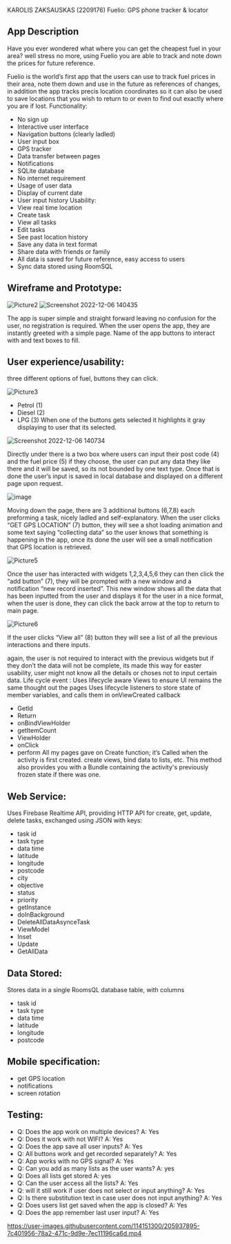 KAROLIS ZAKSAUSKAS (2209176)
Fuelio: 
GPS phone tracker & locator  

## App Description
Have you ever wondered what where you can get the cheapest fuel in your area? well stress no more, using Fuelio you are able to track and note down the prices for future reference.




Fuelio is the world’s first app that the users can use to track fuel prices in their area, note them down and use in the future as references of changes, in addition the app tracks precis location coordinates so it can also be used to save locations that you wish to return to or even to find out exactly where you are if lost. 
Functionality:
- 	No sign up
- 	Interactive user interface 
- 	Navigation buttons (clearly ladled)
- 	User input box 
- 	GPS tracker 
- 	Data transfer between pages
- 	Notifications 
- 	SQLite database
- 	No internet requirement 
- Usage of user data 
- 	Display of current date
- 	User input history
Usability:
- 	View real time location 
- 	Create task
- 	View all tasks
- 	Edit tasks
- 	See past location history 
- 	Save any data in text format 
- 	Share data with friends or family 
- 	All data is saved for future reference, easy access to users 
- 	Sync data stored using RoomSQL



## Wireframe and Prototype:
![Picture2](https://user-images.githubusercontent.com/114151300/205933291-075c9f97-8c91-45cf-9967-f877dcce516d.png)
![Screenshot 2022-12-06 140435](https://user-images.githubusercontent.com/114151300/205933388-56e3d90a-f724-454f-8958-6555b4d19213.png)

The app is super simple and straight forward leaving no confusion for the user, no registration is required. When the user opens the app, they are instantly greeted with a simple page. Name of the app buttons to interact with and text boxes to fill.
## User experience/usability:
three different options of fuel, buttons they can click.




![Picture3](https://user-images.githubusercontent.com/114151300/205933464-2f32f929-9fe2-4107-83b8-4047ba45307f.png)




- 	Petrol (1) 
- 	Diesel (2)
- 	LPG (3)
When one of the buttons gets selected it highlights it gray displaying to user that its selected. 

![Screenshot 2022-12-06 140734](https://user-images.githubusercontent.com/114151300/205933715-3ba00c94-0848-40b2-8c72-b2471c10c343.png)

Directly under there is a two box where users can input their post code (4) and the fuel price (5) if they choose, the user can put any data they like there and it will be saved, so its not bounded by one text type. Once that is done the user’s input is saved in local database and displayed on a different page upon request. 

![image](https://user-images.githubusercontent.com/114151300/205933793-453dfc7d-8dc1-45e2-9392-ef4a76ee4ed3.png)

Moving down the page, there are 3 additional buttons (6,7,8)
each preforming a task, nicely ladled and self-explanatory.
When the user clicks “GET GPS LOCATION” (7) button, they will see a shot loading animation and some text saying “collecting data” so the user knows that something is happening in the app, once its done the user will see a small notification that GPS location is retrieved.



![Picture5](https://user-images.githubusercontent.com/114151300/205934131-4d7e39a2-eb77-4f9f-a708-46209f305df7.png)



Once the user has interacted with widgets 1,2,3,4,5,6 they can then click the “add button” (7), they will be prompted with a new window and a notification “new record inserted”. This new window shows all the data that has been inputted from the user and displays it for the user in a nice format, when the user is done, they can click the back arrow at the top to return to main page.


![Picture6](https://user-images.githubusercontent.com/114151300/205934229-7112149f-9d57-47d9-b864-aca577bbe45d.png)



 If the user clicks “View all” (8) button they will see a list of all the previous interactions and there inputs.

again, the user is not required to interact with the previous widgets but if they don’t the data will not be complete, its made this way for easter usability, user might not know all the details or choses not to input certain data. 
Life cycle event :
Uses lifecycle aware Views to ensure UI remains the same thought out the pages 
Uses lifecycle listeners to store state of member variables, and calls them in onViewCreated callback
- 	GetId
- 	Return
- 	onBindViewHolder
- 	getItemCount
- 	ViewHolder
- 	onClick
- 	perform
All my pages gave on Create function; it’s Called when the activity is first created. create views, bind data to lists, etc. This method also provides you with a Bundle containing the activity's previously frozen state if there was one. 
## Web Service:
Uses Firebase Realtime API, providing HTTP API for create, get, update, delete tasks, exchanged using JSON with keys:
- 	task id
- 	task type
- 	data time
- latitude
- 	longitude 
- 	postcode
- 	city
- objective
- 	status
- 	priority
-	getInstance
- doInBackground
- DeleteAllDataAsynceTask
-	ViewModel
-	Inset
- 	Update
- 	GetAllData

## Data Stored:
 Stores data in a single RoomsQL database table, with columns
- 	task id
- 	task type
- 	data time
- 	latitude
- longitude 
- 	postcode


## Mobile specification:
-	get GPS location
- notifications
- screen rotation

## Testing:
- Q: Does the app work on multiple devices?  A: Yes
- Q: Does it work with not WIFI?   A: Yes
- Q: Does the app save all user inputs?   A: Yes
- Q: All buttons work and get recorded separately? A: Yes
- Q: App works with no GPS signal? A: Yes
- Q: Can you add as many lists as the user wants? A: yes
- Q: Does all lists get stored A: yes
- Q: Can the user access all the lists? A: Yes 
- Q: will it still work if user does not select or input anything? A: Yes
- Q: Is there substitution text in case user does not input anything? A: Yes 
- Q: Does users list get saved when the app is closed? A: Yes 
- Q: Does the app remember last user input? A: Yes


https://user-images.githubusercontent.com/114151300/205937895-7c401956-78a2-471c-9d9e-7ec11196ca6d.mp4


